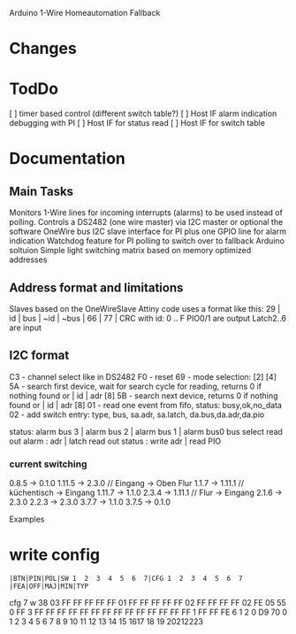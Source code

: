 Arduino 1-Wire Homeautomation Fallback

# Changes

# TodDo
[ ] timer based control (different switch table?)
[ ] Host IF alarm indication debugging with PI
[ ] Host IF for status read
[ ] Host IF for switch table

# Documentation

## Main Tasks
Monitors 1-Wire lines for incoming interrupts (alarms) to be used instead of polling.
Controls a DS2482 (one wire master) via I2C master or optional the software OneWire bus
I2C slave interface for PI plus one  GPIO line for alarm indication
Watchdog feature for PI polling to switch over to fallback Arduino soltuion
Simple light switching matrix based on memory optimized addresses

## Address format and limitations

Slaves based on the OneWireSlave Attiny code uses a format like this:
29 | id | bus | ~id | ~bus | 66 | 77 | CRC
with id: 0 .. F
PIO0/1 are output
Latch2..6 are input

## I2C format
C3 - channel select like in DS2482
F0 - reset 
69 - mode selection: [2] [4]
5A - search first device, wait for search cycle for reading, returns 0 if nothing found or | id | adr [8]
5B - search next device, returns 0 if nothing found or | id | adr [8]
01 - read one event from fifo, status: busy,ok,no_data
02 - add switch entry:  type, bus, sa.adr, sa.latch, da.bus,da.adr,da.pio

status: alarm bus 3 | alarm bus 2 | alarm bus 1 | alarm bus0
bus select
read out alarm : adr | latch
read out status : write adr | read PIO

### current switching

0.8.5 -> 0.1.0
1.11.5 -> 2.3.0 // Eingang -> Oben Flur
1.1.7 -> 1.11.1 // küchentisch -> Eingang
1.11.7 -> 1.1.0 
2.3.4 -> 1.11.1 // Flur -> Eingang
2.1.6 -> 2.3.0
2.2.3 -> 2.3.0
3.7.7 -> 1.1.0
3.7.5 -> 0.1.0

Examples

# write config
    |BTN|PIN|POL|SW 1  2  3  4  5  6  7|CFG 1  2  3  4  5  6  7 |FEA|OFF|MAJ|MIN|TYP

cfg 7 w 38 03 FF FF FF FF FF 01 FF FF FF FF FF 02 FF FF FF FF 02 FE 05 55 0
FF 3 FF FF FF FF FF FF FF FF FF FF FF FF FF FF 1 FF FF FE 6 1 2 0 D9 70
 0  1 2  3 4  5  6  7   8 9  10 11 12 13 14 15 1617 18 19 20212223 